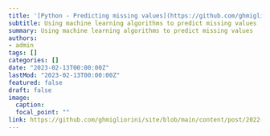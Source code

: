 ```yaml
---
title: '[Python - Predicting missing values](https://github.com/ghmigliorini/site/blob/main/content/post/2022-12-21-predict-missing-values/index.ipynb)'
subtitle: Using machine learning algorithms to predict missing values
summary: Using machine learning algorithms to predict missing values
authors:
- admin
tags: []
categories: []
date: "2023-02-13T00:00:00Z"
lastMod: "2023-02-13T00:00:00Z"
featured: false
draft: false
image:
  caption:
  focal_point: ""
link: https://github.com/ghmigliorini/site/blob/main/content/post/2022-12-21-predict-missing-values/index.ipynb
---
```


